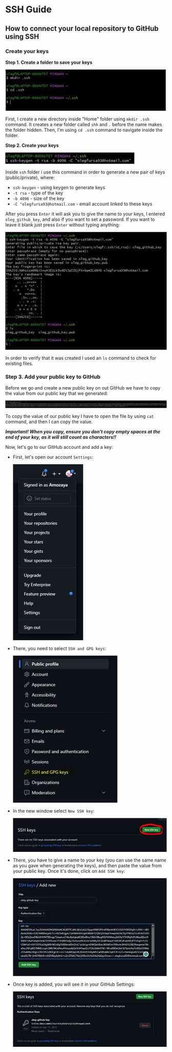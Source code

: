 # SSH Guide
## How to connect your local repository to GitHub using SSH

### **Create your keys**

**Step 1. Create a folder to save your keys**

![Create directory for keys](/resources/create_directory_for_ssh_keys.JPG)

First, I create a new directory inside "Home" folder using `mkdir .ssh` command. It creates a new folder called `shh` and `.` before the name makes the folder hidden.
Then, I'm using `cd .ssh` command to navigate inside the folder.

**Step 2. Create your keys**

![Create the keys](/resources/create_a_key.JPG)

Inside `ssh` folder i use this command in order to generate a new pair of keys (public/private), where:

* `ssh-keygen` - using keygen to generate keys
* `-t rsa` - type of the key
* `-b 4096` - size of the key
* `-C "olegfursa93@hotmail.com` - email account linked to these keys

After you press `Enter` it will ask you to give the name to your keys, I entered `oleg_github_key`, and also if you want to set a password. If you want to leave it blank just press `Enter` without typing anything:

![Keys created and verified](/resources/key_created_and_verified.JPG)

In order to verify that it was created I used an `ls` command to check for existing files.

### Step 3. Add your public key to GitHub
Before we go and create a new public key on out GitHub we have to copy the value from our public key that we generated:

![Public key value](/resources/open_public_key.JPG)

To copy the value of our public key I have to open the file by using `cat` command, and then I can copy the value.

**_Important! When you copy, ensure you don't copy empty spaces at the end of your key, as it will still count as characters!!_**

Now, let's go to our GitHub account and add a key:

* First, let's open our account `Settings`:

  ![GitHub account setting](/resources/github_menu.JPG)


* There, you need to select `SSH and GPG keys`:

    ![GitHub ssh setting](/resources/gihub_ssh_settings.JPG)


* In the new window select `New SSH key`:

    ![Create new SSH key](/resources/new_ssh_key.JPG)


* There, you have to give a name to your key (you can use the same name as you gave when generating the keys), 
  and then paste the value from your public key. Once it's done, click on `Add SSH key`:

    ![Paste key value](/resources/add_ssh_key.JPG)


* Once key is added, you will see it in your GitHub Settings:

    ![Key added](/resources/github_key_added.JPG)

